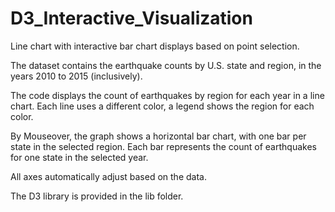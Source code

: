 # D3_Interactive_Visualization
Line chart with interactive bar chart displays based on point selection.

The dataset contains the earthquake counts by U.S. state and region, in the years 2010 to 2015 (inclusively).

The code displays the count of earthquakes by region for each year in a line chart. Each line uses a different color, a legend shows the region for each color.

By Mouseover, the graph shows a horizontal bar chart, with one bar per state in the selected region. Each bar represents the count of earthquakes for one state in the selected year.

All axes automatically adjust based on the data. 

The D3 library is provided in the lib folder.
